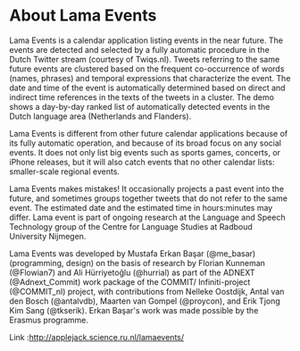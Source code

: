 About Lama Events
==================

Lama Events is a calendar application listing events in the near future. The events are detected and selected by a fully automatic procedure in the Dutch Twitter stream (courtesy of Twiqs.nl). Tweets referring to the same future events are clustered based on the frequent co-occurrence of words (names, phrases) and temporal expressions that characterize the event. The date and time of the event is automatically determined based on direct and indirect time references in the texts of the tweets in a cluster. The demo shows a day-by-day ranked list of automatically detected events in the Dutch language area (Netherlands and Flanders).

Lama Events is different from other future calendar applications because of its fully automatic operation, and because of its broad focus on any social events. It does not only list big events such as sports games, concerts, or iPhone releases, but it will also catch events that no other calendar lists: smaller-scale regional events.

Lama Events makes mistakes! It occasionally projects a past event into the future, and sometimes groups together tweets that do not refer to the same event. The estimated date and the estimated time in hours:minutes may differ. Lama event is part of ongoing research at the Language and Speech Technology group of the Centre for Language Studies at Radboud University Nijmegen.

Lama Events was developed by Mustafa Erkan Başar (@me_basar)(programming, design) on the basis of research by Florian Kunneman (@Flowian7) and Ali Hürriyetoğlu (@hurrial) as part of the ADNEXT (@Adnext_Commit) work package of the COMMIT/ Infiniti-project (@COMMIT_nl) project, with contributions from Nelleke Oostdijk, Antal van den Bosch (@antalvdb), Maarten van Gompel (@proycon), and Erik Tjong Kim Sang (@tkserik). Erkan Başar's work was made possible by the Erasmus programme.


Link :http://applejack.science.ru.nl/lamaevents/
